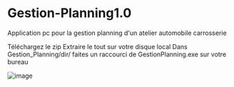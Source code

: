 # Gestion-Planning1.0
Application pc pour la gestion planning d'un atelier automobile carrosserie

Téléchargez le zip
Extraire le tout sur votre disque local
Dans Gestion_Planning/dir/ faites un raccourci de GestionPlanning.exe sur votre bureau

![image](https://github.com/user-attachments/assets/5463b770-eb87-488e-a6fe-2ad54ec0e580)
